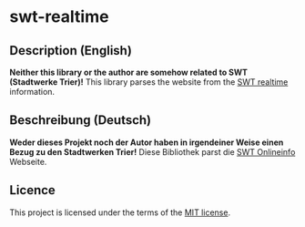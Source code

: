 # swt-realtime

## Description (English)
**Neither this library or the author are somehow related to SWT (Stadtwerke Trier)!** This library parses the website from the [SWT realtime](http://212.18.193.124/onlineinfo/Onlineinfo.html) information.

## Beschreibung (Deutsch)
**Weder dieses Projekt noch der Autor haben in irgendeiner Weise einen Bezug zu den Stadtwerken Trier!** Diese Bibliothek parst die [SWT Onlineinfo](http://212.18.193.124/onlineinfo/Onlineinfo.html) Webseite.

## Licence
This project is licensed under the terms of the [MIT license](http://opensource.org/licenses/MIT).